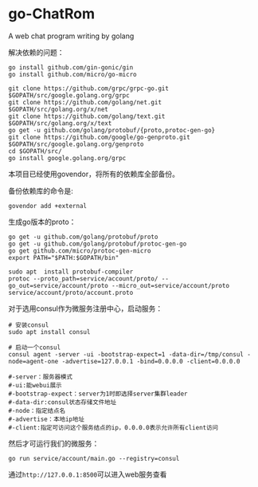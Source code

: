 # go-ChatRom
A web chat program writing by golang

解决依赖的问题：
```
go install github.com/gin-gonic/gin
go install github.com/micro/go-micro

git clone https://github.com/grpc/grpc-go.git $GOPATH/src/google.golang.org/grpc
git clone https://github.com/golang/net.git $GOPATH/src/golang.org/x/net
git clone https://github.com/golang/text.git $GOPATH/src/golang.org/x/text
go get -u github.com/golang/protobuf/{proto,protoc-gen-go}
git clone https://github.com/google/go-genproto.git $GOPATH/src/google.golang.org/genproto
cd $GOPATH/src/
go install google.golang.org/grpc
```

本项目已经使用govendor，将所有的依赖库全部备份。

备份依赖库的命令是:
```
govendor add +external
```


生成go版本的proto：
```
go get -u github.com/golang/protobuf/proto
go get -u github.com/golang/protobuf/protoc-gen-go
go get github.com/micro/protoc-gen-micro
export PATH="$PATH:$GOPATH/bin"

sudo apt  install protobuf-compiler
protoc --proto_path=service/account/proto/ --go_out=service/account/proto --micro_out=service/account/proto service/account/proto/account.proto

```

对于选用consul作为微服务注册中心，启动服务：
```
# 安装consul
sudo apt install consul

# 启动一个consul
consul agent -server -ui -bootstrap-expect=1 -data-dir=/tmp/consul -node=agent-one -advertise=127.0.0.1 -bind=0.0.0.0 -client=0.0.0.0

#-server：服务器模式
#-ui:能webui展示
#-bootstrap-expect：server为1时即选择server集群leader
#-data-dir:consul状态存储文件地址
#-node：指定结点名
#-advertise：本地ip地址
#-client:指定可访问这个服务结点的ip，0.0.0.0表示允许所有client访问

```
然后才可运行我们的微服务：
```
go run service/account/main.go --registry=consul
```
通过`http://127.0.0.1:8500`可以进入web服务查看